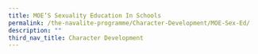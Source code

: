 ```yaml
---
title: MOE’S Sexuality Education In Schools
permalink: /the-navalite-programme/Character-Development/MOE-Sex-Ed/
description: ""
third_nav_title: Character Development
---
```

